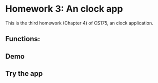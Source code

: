 # Homework 3: An clock app
This is the third homework (Chapter 4) of CS175, an clock application.

## Functions:

## Demo

## Try the app
